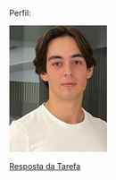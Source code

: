 Perfil:


<img src="./ImagemPLC.jpg" alt="Imagem PLC" width="175">


[Resposta da Tarefa](./RespostadaTarefa)




